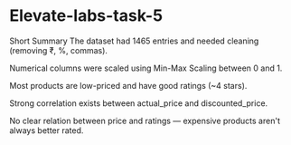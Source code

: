 # Elevate-labs-task-5

Short Summary
The dataset had 1465 entries and needed cleaning (removing ₹, %, commas).

Numerical columns were scaled using Min-Max Scaling between 0 and 1.

Most products are low-priced and have good ratings (~4 stars).

Strong correlation exists between actual_price and discounted_price.

No clear relation between price and ratings — expensive products aren't always better rated.
